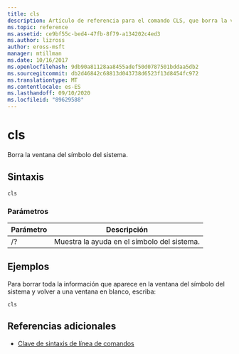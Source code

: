 ```yaml
---
title: cls
description: Artículo de referencia para el comando CLS, que borra la ventana del símbolo del sistema.
ms.topic: reference
ms.assetid: ce9bf55c-bed4-47fb-8f79-a134202c4ed3
ms.author: lizross
author: eross-msft
manager: mtillman
ms.date: 10/16/2017
ms.openlocfilehash: 9db90a81128aa8455adef50d0787501bddaa5db2
ms.sourcegitcommit: db2d46842c68813d043738d6523f13d8454fc972
ms.translationtype: MT
ms.contentlocale: es-ES
ms.lasthandoff: 09/10/2020
ms.locfileid: "89629588"
---
```

# <a name="cls"></a>cls

Borra la ventana del símbolo del sistema.

## <a name="syntax"></a>Sintaxis

```
cls
```

### <a name="parameters"></a>Parámetros

| Parámetro | Descripción |
| --------- | ----------- |
| /? | Muestra la ayuda en el símbolo del sistema. |

## <a name="examples"></a>Ejemplos

Para borrar toda la información que aparece en la ventana del símbolo del sistema y volver a una ventana en blanco, escriba:

```
cls
```

## <a name="additional-references"></a>Referencias adicionales

- [Clave de sintaxis de línea de comandos](command-line-syntax-key.md)